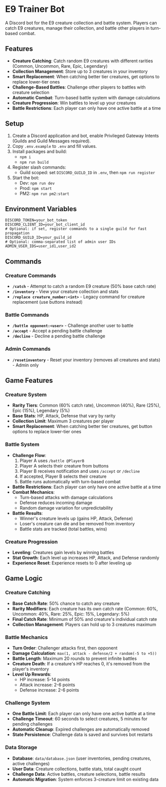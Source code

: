 # E9 Trainer Bot

A Discord bot for the E9 creature collection and battle system. Players can catch E9 creatures, manage their collection, and battle other players in turn-based combat.

## Features

- **Creature Catching**: Catch random E9 creatures with different rarities (Common, Uncommon, Rare, Epic, Legendary)
- **Collection Management**: Store up to 3 creatures in your inventory
- **Smart Replacement**: When catching better tier creatures, get options to replace lower-tier ones
- **Challenge-Based Battles**: Challenge other players to battles with creature selection
- **Automatic Combat**: Turn-based battle system with damage calculations
- **Creature Progression**: Win battles to level up your creatures
- **Battle Restrictions**: Each player can only have one active battle at a time

## Setup

1. Create a Discord application and bot, enable Privileged Gateway Intents (Guilds and Guild Messages required).
2. Copy `.env.example` to `.env` and fill values.
3. Install packages and build:
   - `npm i`
   - `npm run build`
4. Register slash commands:
   - Guild scoped: set `DISCORD_GUILD_ID` in `.env`, then `npm run register`
5. Start the bot:
   - Dev: `npm run dev`
   - Prod: `npm start`
   - PM2: `npm run pm2:start`

## Environment Variables

```
DISCORD_TOKEN=your_bot_token
DISCORD_CLIENT_ID=your_bot_client_id
# Optional: if set, register commands to a single guild for fast propagation
DISCORD_GUILD_ID=your_guild_id
# Optional: comma-separated list of admin user IDs
ADMIN_USER_IDS=user_id1,user_id2
```

## Commands

### Creature Commands
- **`/catch`** - Attempt to catch a random E9 creature (50% base catch rate)
- **`/inventory`** - View your creature collection and stats
- **`/replace creature_number:<int>`** - Legacy command for creature replacement (use buttons instead)

### Battle Commands
- **`/battle opponent:<user>`** - Challenge another user to battle
- **`/accept`** - Accept a pending battle challenge
- **`/decline`** - Decline a pending battle challenge

### Admin Commands
- **`/resetinventory`** - Reset your inventory (removes all creatures and stats) - Admin only

## Game Features

### Creature System
- **Rarity Tiers**: Common (60% catch rate), Uncommon (40%), Rare (25%), Epic (15%), Legendary (5%)
- **Base Stats**: HP, Attack, Defense that vary by rarity
- **Collection Limit**: Maximum 3 creatures per player
- **Smart Replacement**: When catching better tier creatures, get button options to replace lower-tier ones

### Battle System
- **Challenge Flow**: 
  1. Player A uses `/battle @PlayerB`
  2. Player A selects their creature from buttons
  3. Player B receives notification and uses `/accept` or `/decline`
  4. If accepted, Player B selects their creature
  5. Battle runs automatically with turn-based combat
- **Battle Restrictions**: Each player can only have one active battle at a time
- **Combat Mechanics**: 
  - Turn-based attacks with damage calculations
  - Defense reduces incoming damage
  - Random damage variation for unpredictability
- **Battle Results**:
  - Winner's creature levels up (gains HP, Attack, Defense)
  - Loser's creature can die and be removed from inventory
  - Battle stats are tracked (total battles, wins)

### Creature Progression
- **Leveling**: Creatures gain levels by winning battles
- **Stat Growth**: Each level up increases HP, Attack, and Defense randomly
- **Experience Reset**: Experience resets to 0 after leveling up

## Game Logic

### Creature Catching
- **Base Catch Rate**: 50% chance to catch any creature
- **Rarity Modifiers**: Each creature has its own catch rate (Common: 60%, Uncommon: 40%, Rare: 25%, Epic: 15%, Legendary: 5%)
- **Final Catch Rate**: Minimum of 50% and creature's individual catch rate
- **Collection Management**: Players can hold up to 3 creatures maximum

### Battle Mechanics
- **Turn Order**: Challenger attacks first, then opponent
- **Damage Calculation**: `max(1, attack - defense/2 + random(-5 to +5))`
- **Battle Length**: Maximum 20 rounds to prevent infinite battles
- **Creature Death**: If a creature's HP reaches 0, it's removed from the player's inventory
- **Level Up Rewards**: 
  - HP increase: 5-14 points
  - Attack increase: 2-6 points  
  - Defense increase: 2-6 points

### Challenge System
- **One Battle Limit**: Each player can only have one active battle at a time
- **Challenge Timeout**: 60 seconds to select creatures, 5 minutes for pending challenges
- **Automatic Cleanup**: Expired challenges are automatically removed
- **State Persistence**: Challenge data is saved and survives bot restarts

### Data Storage
- **Database**: `data/database.json` (user inventories, pending creatures, active challenges)
- **User Data**: Creature collections, battle stats, total caught count
- **Challenge Data**: Active battles, creature selections, battle results
- **Automatic Migration**: System enforces 3-creature limit on existing data




